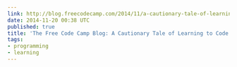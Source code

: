 ```yaml
---
link: http://blog.freecodecamp.com/2014/11/a-cautionary-tale-of-learning-to-code.html
date: 2014-11-20 00:38 UTC
published: true
title: 'The Free Code Camp Blog: A Cautionary Tale of Learning to Code. My own.'
tags:
- programming
- learning
---
```



